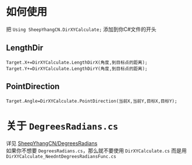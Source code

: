 # 如何使用
把 ```Using SheepYhangCN.DirXYCalculate;``` 添加到你C#文件的开头

## LengthDir
```Target.X+=DirXYCalculate.LengthDirX(角度,到目标点的距离);```<br>
```Target.Y+=DirXYCalculate.LengthDirY(角度,到目标点的距离);```

## PointDirection
```Target.Angle=DirXYCalculate.PointDirection(当前X,当前Y,目标X,目标Y);```

# 关于 ```DegreesRadians.cs```
详见 [SheepYhangCN/DegreesRadians](https://github.com/SheepYhangCN/DegreesRadians) <br>
如果你不想要 ```DegreesRadians.cs```，那么就不要使用 ```DirXYCalculate.cs``` 而是用 ```DirXYCalculate_NeedntDegreesRadiansFunc.cs```